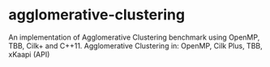 # agglomerative-clustering
An implementation of Agglomerative Clustering benchmark using OpenMP, TBB, Cilk+ and C++11.
Agglomerative Clustering in: OpenMP, Cilk Plus, TBB, xKaapi (API)
